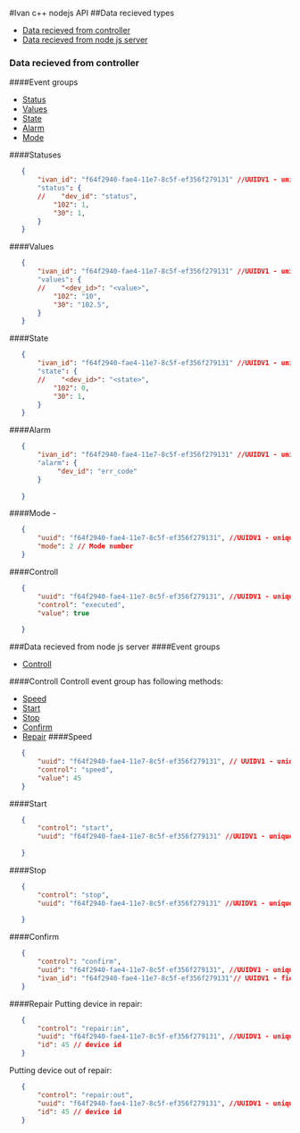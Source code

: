 #Ivan c++ nodejs API 
##Data recieved types
* [Data recieved from controller](#data-recieved-from-controller)
* [Data recieved from node js server](#data-recieved-from-node-js-server)
###  Data recieved from controller 
####Event groups
* [Status](#statuses)
* [Values](#values)
* [State](#state)
* [Alarm](#alarm)
* [Mode](#mode)

####Statuses 
 ```json
    {
        "ivan_id": "f64f2940-fae4-11e7-8c5f-ef356f279131" //UUIDV1 - unique id generated each time when origin alarm 
        "status": {
        //    "dev_id": "status",
            "102": 1,
            "30": 1,
        }
    }
 ```
 
####Values
 ```json
    {
        "ivan_id": "f64f2940-fae4-11e7-8c5f-ef356f279131" //UUIDV1 - unique id generated each time when origin alarm 
        "values": {
        //    "<dev_id>": "<value>",
            "102": "10",
            "30": "102.5",
        }
    }
 ```
####State
 ```json
    {
        "ivan_id": "f64f2940-fae4-11e7-8c5f-ef356f279131" //UUIDV1 - unique id generated each time when origin alarm 
        "state": {
        //    "<dev_id>": "<state>",
            "102": 0,
            "30": 1,
        }
    }
 ```
####Alarm
 ```json
    {
        "ivan_id": "f64f2940-fae4-11e7-8c5f-ef356f279131" //UUIDV1 - unique id generated each time when origin alarm 
        "alarm": {
             "dev_id": "err_code"
        }
        
    }
 ```
####Mode - 
 ```json
    {
        "uuid": "f64f2940-fae4-11e7-8c5f-ef356f279131", //UUIDV1 - unique id assigned to command
        "mode": 2 // Mode number
    }
 ```
####Controll
 ```json
    {
        "uuid": "f64f2940-fae4-11e7-8c5f-ef356f279131", //UUIDV1 - unique id assigned to command
        "control": "executed",
        "value": true
        
    }
 ```
 
 ###Data recieved from node js server
 ####Event groups
 * [Controll](#statuses)
 
####Controll
Controll event group has following methods: 
 * [Speed](#speed)
 * [Start](#start)
 * [Stop](#stop)
 * [Confirm](#confirm)
 * [Repair](#repair)
####Speed
 ```json
    {
        "uuid": "f64f2940-fae4-11e7-8c5f-ef356f279131", // UUIDV1 - unique id assigned to command
        "control": "speed",	
        "value": 45
    }
 ```
####Start
 ```json
    {
        "control": "start",
        "uuid": "f64f2940-fae4-11e7-8c5f-ef356f279131" //UUIDV1 - unique id assigned to command
	
    }
 ```
####Stop
 ```json
    {
        "control": "stop",
        "uuid": "f64f2940-fae4-11e7-8c5f-ef356f279131" //UUIDV1 - unique id assigned to command
        
    }
 ```
####Confirm
 ```json
    {
        "control": "confirm",
        "uuid": "f64f2940-fae4-11e7-8c5f-ef356f279131", //UUIDV1 - unique id assigned to command
        "ivan_id": "f64f2940-fae4-11e7-8c5f-ef356f279131"// UUIDV1 - field which controller generated with alarm  
    }
 ```
####Repair
Putting device in repair:
 ```json
    {
        "control": "repair:in",
        "uuid": "f64f2940-fae4-11e7-8c5f-ef356f279131", //UUIDV1 - unique id assigned to command
        "id": 45 // device id
    } 
 ```
 Putting device out of repair:
 ```json
    {
        "control": "repair:out",
        "uuid": "f64f2940-fae4-11e7-8c5f-ef356f279131", //UUIDV1 - unique id assigned to command
        "id": 45 // device id
    } 
 ```
